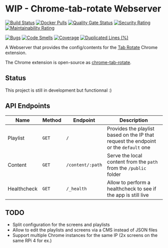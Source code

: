 # WIP - Chrome-tab-rotate Webserver

[![Build Status][travis-badge]][travis-url]
[![Docker Pulls][docker-badge]][docker-url]
[![Quality Gate Status][sonarcloud-status-badge]][sonarcloud-url]
[![Security Rating][sonarcloud-security-badge]][sonarcloud-url]
[![Maintainability Rating][sonarcloud-maintainability-badge]][sonarcloud-url]

[![Bugs][sonarcloud-bugs-badge]][sonarcloud-url]
[![Code Smells][sonarcloud-codesmells-badge]][sonarcloud-url]
[![Coverage][sonarcloud-coverage-badge]][sonarcloud-url]
[![Duplicated Lines (%)][sonarcloud-duplicated-badge]][sonarcloud-url]

A Webserver that provides the config/contents for the [Tab Rotate][tab-rotate-chrome-extension] Chrome extension.

The Chrome extension is open-source as [chrome-tab-rotate][chrome-tab-rotate-github].

## Status

This project is still in development but functionnal :)

## API Endpoints

| Name | Method | Endpoint | Description |
| --- | --- | --- | --- |
| Playlist | `GET` | `/` | Provides the playlist based on the IP that request the endpoint or the `default` one|
| Content | `GET` | `/content/:path` | Serve the local content from the `path` from the `/public` folder |
| Healthcheck | `GET` | `/_health` | Allow to perform a healthcheck to see if the app is still live |

## TODO

* Split configuration for the screens and playlists
* Allow to edit the playlists and screens via a CMS instead of JSON files
* Support multiple Chrome instances for the same IP (2x screens on the same RPi 4 for ex.)

[tab-rotate-chrome-extension]: https://chrome.google.com/webstore/detail/tab-rotate/pjgjpabbgnnoohijnillgbckikfkbjed
[chrome-tab-rotate-github]: https://github.com/KevinSheedy/chrome-tab-rotate
[sonarcloud]: https://sonarcloud.io/about
[travis-badge]: https://travis-ci.com/timoa/chrome-tab-rotate-server.svg?branch=master
[travis-url]: https://travis-ci.com/timoa/chrome-tab-rotate-server
[docker-badge]: https://img.shields.io/docker/pulls/timoa/chrome-tab-rotate-server.svg
[docker-url]: https://hub.docker.com/r/timoa/chrome-tab-rotate-server
[sonarcloud-url]: https://sonarcloud.io/dashboard?id=timoa_chrome-tab-rotate-server
[sonarcloud-status-badge]: https://sonarcloud.io/api/project_badges/measure?project=timoa_chrome-tab-rotate-server&metric=alert_status
[sonarcloud-security-badge]: https://sonarcloud.io/api/project_badges/measure?project=timoa_chrome-tab-rotate-server&metric=security_rating
[sonarcloud-maintainability-badge]: https://sonarcloud.io/api/project_badges/measure?project=timoa_chrome-tab-rotate-server&metric=sqale_rating
[sonarcloud-bugs-badge]: https://sonarcloud.io/api/project_badges/measure?project=timoa_chrome-tab-rotate-server&metric=bugs
[sonarcloud-codesmells-badge]: https://sonarcloud.io/api/project_badges/measure?project=timoa_chrome-tab-rotate-server&metric=code_smells
[sonarcloud-coverage-badge]: https://sonarcloud.io/api/project_badges/measure?project=timoa_chrome-tab-rotate-server&metric=coverage
[sonarcloud-duplicated-badge]: https://sonarcloud.io/api/project_badges/measure?project=timoa_chrome-tab-rotate-server&metric=duplicated_lines_density
